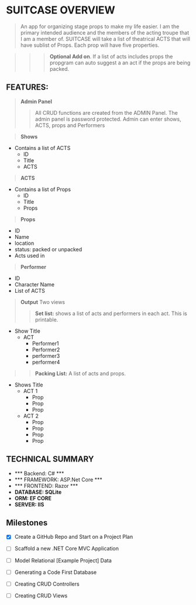 # SUITCASE OVERVIEW
> An app for organizing stage props to make my life easier. I am the primary intended audience and the members of the acting troupe that I am a member of. SUITCASE will take a list of theatrical ACTS that will have sublist of Props. Each prop will have five properties.

> > > **Optional Add on**. If a list of acts includes props the propgram can auto suggest a an act if the props are being packed. 

## FEATURES:

> **Admin Panel**
> > All CRUD functions are created from the ADMIN Panel. The admin panel is password protected. Admin can enter shows, ACTS, props and Performers


>**Shows**
 - Contains a list of ACTS
   - ID
   - Title
   - ACTS
  
>**ACTS**
- Contains a list of Props
    - ID
    - Title
    - Props
  
>**Props**
- ID
- Name
- location
- status: packed or unpacked
- Acts used in

>**Performer**
- ID
- Character Name
- List of ACTS

>**Output**
> Two views
> >**Set list:** shows a list of acts and performers in each act. This is printable. 
- Show Title
  - ACT
    - Performer1 
    - Performer2
    - performer3
    - performer4
  
> >**Packing List:** A list of acts and props.
- Shows Title
  - ACT 1
    - Prop 
    - Prop 
    - Prop
  - ACT 2
    - Prop
    - Prop
    - Prop
    - Prop

## TECHNICAL SUMMARY
- *** Backend: C# *** 
- *** FRAMEWORK: ASP.Net Core *** 
- *** FRONTEND: Razor ***
- **DATABASE: SQLite**
- **ORM: EF CORE**
- **SERVER: IIS**




## Milestones

- [x] Create a GitHub Repo and Start on a Project Plan

- [ ] Scaffold a new .NET Core MVC Application

- [ ] Model Relational [Example Project] Data

- [ ] Generating a Code First Database

- [ ] Creating CRUD Controllers

- [ ] Creating CRUD Views





